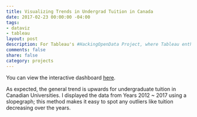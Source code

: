 ```yaml
---
title: Visualizing Trends in Undergrad Tuition in Canada
date: 2017-02-23 00:00:00 -04:00
tags:
- dataviz
- tableau
layout: post
description: For Tableau's #HackingOpenData Project, where Tableau enthusiasts were challenged to make good with data viz by "hacking" open data and collaboratively visualizing the stories within it.
comments: false
share: false
category: projects
---
```


You can view the interactive dashboard [here](https://public.tableau.com/profile/justin.sj.lee#!/vizhome/TuitionCostsRisingAcrossCanada/Main).

As expected, the general trend is upwards for undergraduate tuition in Canadian Universities. I displayed the data from Years 2012 ~ 2017 using a slopegraph; this method makes it easy to spot any outliers like tuition decreasing over the years.
